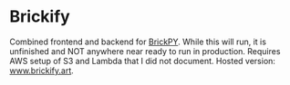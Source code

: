 # Brickify
Combined frontend and backend for [BrickPY](https://github.com/jimmyprior/BrickPY). While this will run, it is unfinished and NOT anywhere near ready to run in production. Requires AWS setup of S3 and Lambda that I did not document. Hosted version: www.brickify.art. 
